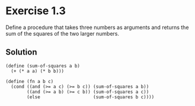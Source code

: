 Exercise 1.3
============

Define a procedure that takes three numbers as arguments and returns the sum of
the squares of the two larger numbers.

Solution
--------
    (define (sum-of-squares a b)
      (+ (* a a) (* b b)))
    
    (define (fn a b c)
      (cond ((and (>= a c) (>= b c)) (sum-of-squares a b))
            ((and (>= a b) (>= c b)) (sum-of-squares a c))
            (else                    (sum-of-squares b c))))
